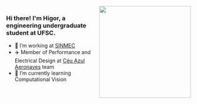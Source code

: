 <img align="right" height="250" src="https://github.com/Higor0227/Higor0227/assets/59446579/de487e40-66a8-40aa-beb3-59777798eff7" />

### Hi there! I'm Higor, a engineering undergraduate student at UFSC.

- 🔭 I’m working at [SINMEC](https://github.com/sinmec)
- ✈️ Member of Performance and Electrical Design at [Céu Azul Aeronaves](https://github.com/CeuAzul) team
- 🌱 I’m currently learning Computational Vision</p>
